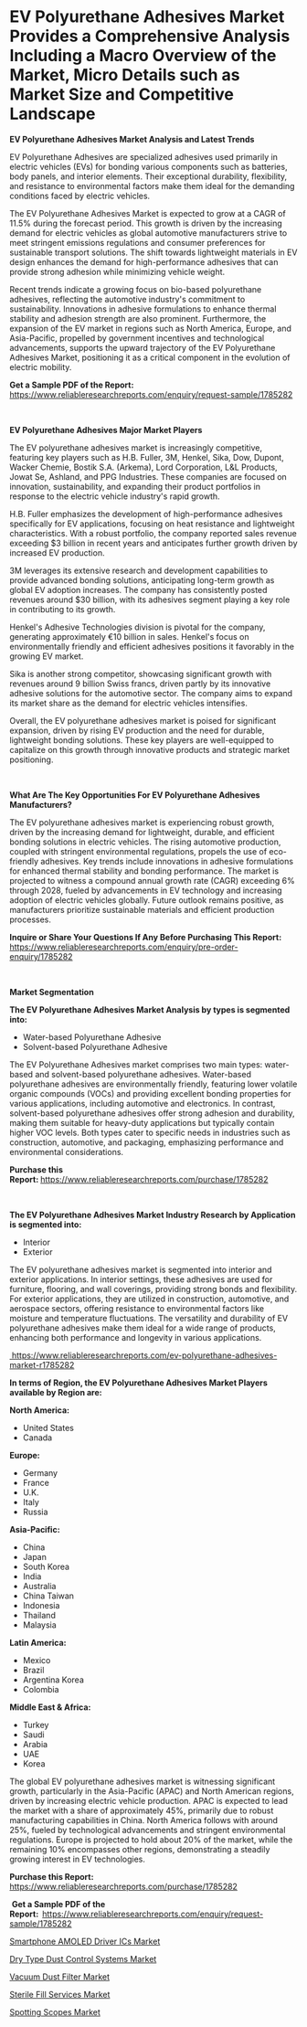 <p><h1>EV Polyurethane Adhesives Market Provides a Comprehensive Analysis Including a Macro Overview of the Market, Micro Details such as Market Size and Competitive Landscape</h1></p><p><strong>EV Polyurethane Adhesives Market Analysis and Latest Trends</strong></p>
<p><p>EV Polyurethane Adhesives are specialized adhesives used primarily in electric vehicles (EVs) for bonding various components such as batteries, body panels, and interior elements. Their exceptional durability, flexibility, and resistance to environmental factors make them ideal for the demanding conditions faced by electric vehicles.</p><p>The EV Polyurethane Adhesives Market is expected to grow at a CAGR of 11.5% during the forecast period. This growth is driven by the increasing demand for electric vehicles as global automotive manufacturers strive to meet stringent emissions regulations and consumer preferences for sustainable transport solutions. The shift towards lightweight materials in EV design enhances the demand for high-performance adhesives that can provide strong adhesion while minimizing vehicle weight.</p><p>Recent trends indicate a growing focus on bio-based polyurethane adhesives, reflecting the automotive industry's commitment to sustainability. Innovations in adhesive formulations to enhance thermal stability and adhesion strength are also prominent. Furthermore, the expansion of the EV market in regions such as North America, Europe, and Asia-Pacific, propelled by government incentives and technological advancements, supports the upward trajectory of the EV Polyurethane Adhesives Market, positioning it as a critical component in the evolution of electric mobility.</p></p>
<p><strong>Get a Sample PDF of the Report:&nbsp;</strong> <a href="https://www.reliableresearchreports.com/enquiry/request-sample/1785282?utm_campaign=33&utm_medium=2&utm_source=Github&utm_content=ia&utm_term=18122024&utm_id=ev-polyurethane-adhesives">https://www.reliableresearchreports.com/enquiry/request-sample/1785282</a></p>
<p>&nbsp;</p>
<p><strong>EV Polyurethane Adhesives Major Market Players</strong></p>
<p><p>The EV polyurethane adhesives market is increasingly competitive, featuring key players such as H.B. Fuller, 3M, Henkel, Sika, Dow, Dupont, Wacker Chemie, Bostik S.A. (Arkema), Lord Corporation, L&L Products, Jowat Se, Ashland, and PPG Industries. These companies are focused on innovation, sustainability, and expanding their product portfolios in response to the electric vehicle industry's rapid growth.</p><p>H.B. Fuller emphasizes the development of high-performance adhesives specifically for EV applications, focusing on heat resistance and lightweight characteristics. With a robust portfolio, the company reported sales revenue exceeding $3 billion in recent years and anticipates further growth driven by increased EV production.</p><p>3M leverages its extensive research and development capabilities to provide advanced bonding solutions, anticipating long-term growth as global EV adoption increases. The company has consistently posted revenues around $30 billion, with its adhesives segment playing a key role in contributing to its growth.</p><p>Henkel's Adhesive Technologies division is pivotal for the company, generating approximately €10 billion in sales. Henkel's focus on environmentally friendly and efficient adhesives positions it favorably in the growing EV market.</p><p>Sika is another strong competitor, showcasing significant growth with revenues around 9 billion Swiss francs, driven partly by its innovative adhesive solutions for the automotive sector. The company aims to expand its market share as the demand for electric vehicles intensifies.</p><p>Overall, the EV polyurethane adhesives market is poised for significant expansion, driven by rising EV production and the need for durable, lightweight bonding solutions. These key players are well-equipped to capitalize on this growth through innovative products and strategic market positioning.</p></p>
<p>&nbsp;</p>
<p><strong>What Are The Key Opportunities For EV Polyurethane Adhesives Manufacturers?</strong></p>
<p><p>The EV polyurethane adhesives market is experiencing robust growth, driven by the increasing demand for lightweight, durable, and efficient bonding solutions in electric vehicles. The rising automotive production, coupled with stringent environmental regulations, propels the use of eco-friendly adhesives. Key trends include innovations in adhesive formulations for enhanced thermal stability and bonding performance. The market is projected to witness a compound annual growth rate (CAGR) exceeding 6% through 2028, fueled by advancements in EV technology and increasing adoption of electric vehicles globally. Future outlook remains positive, as manufacturers prioritize sustainable materials and efficient production processes.</p></p>
<p><strong>Inquire or Share Your Questions If Any Before Purchasing This Report:</strong> <a href="https://www.reliableresearchreports.com/enquiry/pre-order-enquiry/1785282?utm_campaign=33&utm_medium=2&utm_source=Github&utm_content=ia&utm_term=18122024&utm_id=ev-polyurethane-adhesives">https://www.reliableresearchreports.com/enquiry/pre-order-enquiry/1785282</a></p>
<p>&nbsp;</p>
<p><strong>Market Segmentation</strong></p>
<p><strong>The EV Polyurethane Adhesives Market Analysis by types is segmented into:</strong></p>
<p><ul><li>Water-based Polyurethane Adhesive</li><li>Solvent-based Polyurethane Adhesive</li></ul></p>
<p><p>The EV Polyurethane Adhesives market comprises two main types: water-based and solvent-based polyurethane adhesives. Water-based polyurethane adhesives are environmentally friendly, featuring lower volatile organic compounds (VOCs) and providing excellent bonding properties for various applications, including automotive and electronics. In contrast, solvent-based polyurethane adhesives offer strong adhesion and durability, making them suitable for heavy-duty applications but typically contain higher VOC levels. Both types cater to specific needs in industries such as construction, automotive, and packaging, emphasizing performance and environmental considerations.</p></p>
<p><strong>Purchase this Report:&nbsp;</strong><a href="https://www.reliableresearchreports.com/purchase/1785282?utm_campaign=33&utm_medium=2&utm_source=Github&utm_content=ia&utm_term=18122024&utm_id=ev-polyurethane-adhesives">https://www.reliableresearchreports.com/purchase/1785282</a></p>
<p>&nbsp;</p>
<p><strong>The EV Polyurethane Adhesives Market Industry Research by Application is segmented into:</strong></p>
<p><ul><li>Interior</li><li>Exterior</li></ul></p>
<p><p>The EV polyurethane adhesives market is segmented into interior and exterior applications. In interior settings, these adhesives are used for furniture, flooring, and wall coverings, providing strong bonds and flexibility. For exterior applications, they are utilized in construction, automotive, and aerospace sectors, offering resistance to environmental factors like moisture and temperature fluctuations. The versatility and durability of EV polyurethane adhesives make them ideal for a wide range of products, enhancing both performance and longevity in various applications.</p></p>
<p><a href="https://www.reliableresearchreports.com/ev-polyurethane-adhesives-market-r1785282?utm_campaign=33&utm_medium=2&utm_source=Github&utm_content=ia&utm_term=18122024&utm_id=ev-polyurethane-adhesives">&nbsp;https://www.reliableresearchreports.com/ev-polyurethane-adhesives-market-r1785282</a></p>
<p><strong>In terms of Region, the EV Polyurethane Adhesives Market Players available by Region are:</strong></p>
<p>
    <p> <strong> North America: </strong>
        <ul>
            <li>United States</li>
            <li>Canada</li>
        </ul>
        </p> 
    <p> <strong> Europe: </strong>
        <ul>
            <li>Germany</li>
            <li>France</li>
            <li>U.K.</li>
            <li>Italy</li>
            <li>Russia</li>
        </ul>
        </p> 
    <p> <strong> Asia-Pacific: </strong>
        <ul>
            <li>China</li>
            <li>Japan</li>
            <li>South Korea</li>
            <li>India</li>
            <li>Australia</li>
            <li>China Taiwan</li>
            <li>Indonesia</li>
            <li>Thailand</li>
            <li>Malaysia</li>
        </ul>
        </p> 
    <p> <strong> Latin America: </strong>
        <ul>
            <li>Mexico</li>
            <li>Brazil</li>
            <li>Argentina Korea</li>
            <li>Colombia</li>
        </ul>
        </p> 
    <p> <strong> Middle East & Africa: </strong>
        <ul>
            <li>Turkey</li>
            <li>Saudi</li>
            <li>Arabia</li>
            <li>UAE</li>
            <li>Korea</li>
        </ul>
    </p>
    </p>
<p><p>The global EV polyurethane adhesives market is witnessing significant growth, particularly in the Asia-Pacific (APAC) and North American regions, driven by increasing electric vehicle production. APAC is expected to lead the market with a share of approximately 45%, primarily due to robust manufacturing capabilities in China. North America follows with around 25%, fueled by technological advancements and stringent environmental regulations. Europe is projected to hold about 20% of the market, while the remaining 10% encompasses other regions, demonstrating a steadily growing interest in EV technologies.</p></p>
<p><strong>Purchase this Report: </strong><a href="https://www.reliableresearchreports.com/purchase/1785282?utm_campaign=33&utm_medium=2&utm_source=Github&utm_content=ia&utm_term=18122024&utm_id=ev-polyurethane-adhesives">https://www.reliableresearchreports.com/purchase/1785282</a></p>
<p>&nbsp;<strong>Get a Sample PDF of the Report:&nbsp;&nbsp;</strong><a href="https://www.reliableresearchreports.com/enquiry/request-sample/1785282?utm_campaign=33&utm_medium=2&utm_source=Github&utm_content=ia&utm_term=18122024&utm_id=ev-polyurethane-adhesives">https://www.reliableresearchreports.com/enquiry/request-sample/1785282</a></p>
<p><strong></strong></p>
<p><p><a href="https://github.com/OlenFleming68/Market-Research-Report-List-1/blob/main/smartphone-amoled-driver-ics-market.md?utm_campaign=33&utm_medium=2&utm_source=Github&utm_content=ia&utm_term=18122024&utm_id=ev-polyurethane-adhesives">Smartphone AMOLED Driver ICs Market</a></p><p><a href="https://www.linkedin.com/pulse/thorough-examination-size-dynamics-expected-growth-dry-type-jun5c?utm_campaign=33&utm_medium=2&utm_source=Github&utm_content=ia&utm_term=18122024&utm_id=ev-polyurethane-adhesives">Dry Type Dust Control Systems Market</a></p><p><a href="https://www.linkedin.com/pulse/surfing-vacuum-dust-filter-wave-riding-market-currents-s7dxc?utm_campaign=33&utm_medium=2&utm_source=Github&utm_content=ia&utm_term=18122024&utm_id=ev-polyurethane-adhesives">Vacuum Dust Filter Market</a></p><p><a href="https://github.com/lindaopodray/Market-Research-Report-List-1/blob/main/sterile-fill-services-market.md?utm_campaign=33&utm_medium=2&utm_source=Github&utm_content=ia&utm_term=18122024&utm_id=ev-polyurethane-adhesives">Sterile Fill Services Market</a></p><p><a href="https://www.linkedin.com/pulse/comprehensive-study-spotting-scopesmarket-segmentation-size-sopnc?utm_campaign=33&utm_medium=2&utm_source=Github&utm_content=ia&utm_term=18122024&utm_id=ev-polyurethane-adhesives">Spotting Scopes Market</a></p></p>